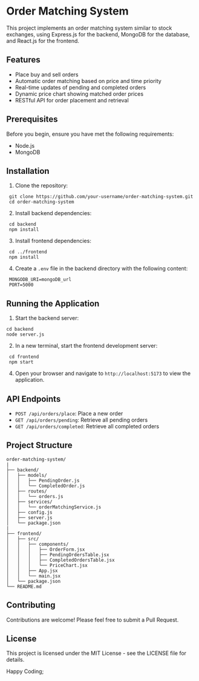 # Order Matching System

This project implements an order matching system similar to stock exchanges, using Express.js for the backend, MongoDB for the database, and React.js for the frontend.

## Features

- Place buy and sell orders
- Automatic order matching based on price and time priority
- Real-time updates of pending and completed orders
- Dynamic price chart showing matched order prices
- RESTful API for order placement and retrieval

## Prerequisites

Before you begin, ensure you have met the following requirements:

- Node.js 
- MongoDB 

## Installation

1. Clone the repository:
 
  ```
   git clone https://github.com/your-username/order-matching-system.git
   cd order-matching-system
  ```
2. Install backend dependencies:
  
  ```
   cd backend
   npm install
  ```
3. Install frontend dependencies:

 ```
  cd ../frontend
  npm install

 ```
4. Create a `.env` file in the backend directory with the following content:
 ```
  MONGODB_URI=mongoDB_url
  PORT=5000

 ```
## Running the Application

1. Start the backend server:
  ```
  cd backend
  node server.js

  ```
2. In a new terminal, start the frontend development server:
```
 cd frontend
 npm start

 ```

4. Open your browser and navigate to `http://localhost:5173` to view the application.

## API Endpoints

- `POST /api/orders/place`: Place a new order
- `GET /api/orders/pending`: Retrieve all pending orders
- `GET /api/orders/completed`: Retrieve all completed orders

## Project Structure

```
order-matching-system/
|
├── backend/
│   ├── models/
│   │   ├── PendingOrder.js
│   │   └── CompletedOrder.js
│   ├── routes/
│   │   └── orders.js
│   ├── services/
│   │   └── orderMatchingService.js
│   ├── config.js
│   ├── server.js
│   └── package.json
|
├── frontend/
│   ├── src/
│   │   ├── components/
│   │   │   ├── OrderForm.jsx
│   │   │   ├── PendingOrdersTable.jsx
│   │   │   ├── CompletedOrdersTable.jsx
│   │   │   └── PriceChart.jsx
│   │   ├── App.jsx
│   │   └── main.jsx
│   └── package.json
└── README.md
```

## Contributing

Contributions are welcome! Please feel free to submit a Pull Request.

## License

This project is licensed under the MIT License - see the LICENSE file for details.


Happy Coding;
















